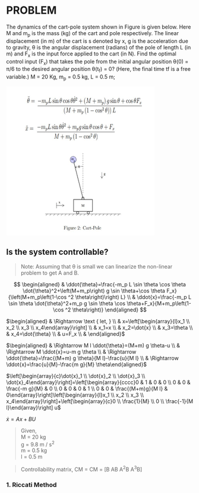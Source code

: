 # PROBLEM

The dynamics of the cart-pole system shown in Figure  is given below. Here M and m<sub>p</sub> is the mass (kg) of the cart and pole respectively. The linear displacement (in m) of the cart is s denoted by x, g is the acceleration due to gravity, θ is the angular displacement (radians) of the pole of length L (in m) and F<sub>x</sub> is the input force applied to the cart (in N). Find the optimal control input (F<sub>x</sub>) that takes the pole from the initial angular position θ(0) = π/6 to the desired angular position θ(t<sub>f</sub>) = 0? (Here, the final time tf is a free variable.) M = 20 Kg, m<sub>p</sub> = 0.5 kg, L = 0.5 m;</br>

<!-- include img -->
<img src="imgs/cart-pole-img.jpg" width= 400px height= 400px>

## Is the system controllable?
> Note: Assuming that &theta; is small we can linearize the non-linear problem to get A and B. </br>

$$
\begin{aligned}
& \ddot{\theta}=\frac{-m_p L \sin \theta \cos \theta \dot{\theta}^2+\left(M+m_p\right) g \sin \theta+\cos \theta F_x}{\left(M+m_p\left(1-\cos ^2 \theta\right)\right) L} \\
& \ddot{x}=\frac{-m_p L \sin \theta \dot{\theta}^2+m_p g \sin \theta \cos \theta+F_x}{M+m_p\left(1-\cos ^2 \theta\right)}
\end{aligned}
$$



$\begin{aligned} & \Rightarrow \text { let, } \\ & x=\left[\begin{array}{l}x_1 \\ x_2 \\ x_3 \\ x_4\end{array}\right] \\ & x_1=x \\ & x_2=\dot{x} \\ & x_3=\theta \\ & x_4=\dot{\theta} \\ & u=F_x \\ & \end{aligned}$

$\begin{aligned} & \Rightarrow M l \ddot{\theta}=(M+m) g \theta-u \\ & \Rightarrow M \ddot{x}=u-m g \theta \\ & \Rightarrow \ddot{\theta}=\frac{(M+m) g \theta}{M l}-\frac{u}{M l} \\ & \Rightarrow \ddot{x}=\frac{u}{M}-\frac{m g}{M} \theta\end{aligned}$

$\left[\begin{array}{c}\dot{x}_1 \\ \dot{x}_2 \\ \dot{x}_3 \\ \dot{x}_4\end{array}\right]=\left[\begin{array}{cccc}0 & 1 & 0 & 0 \\ 0 & 0 & \frac{-m g}{M} & 0 \\ 0 & 0 & 0 & 1 \\ 0 & 0 & \frac{(M+m)g}{M l} & 0\end{array}\right]\left[\begin{array}{l}x_1 \\ x_2 \\ x_3 \\ x_4\end{array}\right]+\left[\begin{array}{c}0 \\ \frac{1}{M} \\ 0 \\ \frac{-1}{M l}\end{array}\right] u$
 
$\dot{x}=A x+B U$

>Given, </br>
>M = 20 kg </br>
>g = 9.8 m / s<sup>2</sup> </br>
>m = 0.5 kg </br>
>l = 0.5 m </br>

> Controllability matrix, CM = CM = [B AB A<sup>2</sup>B A<sup>3</sup>B] </br>








### 1. Riccati Method



<!-- include giff -->







